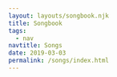```yaml
---
layout: layouts/songbook.njk
title: Songbook
tags:
  - nav
navtitle: Songs
date: 2019-03-03
permalink: /songs/index.html
---
```

